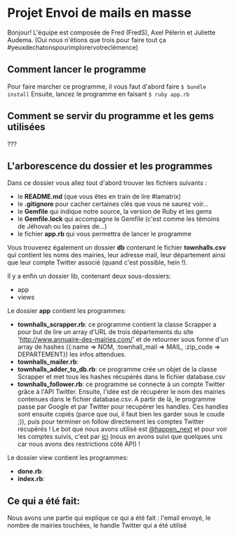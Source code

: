 # Projet Envoi de mails en masse

Bonjour! L'équipe est composée de Fred (FredS), Axel Pélerin et Juliette Audema. (Oui nous n'étions que trois pour faire tout ça #yeuxdechatonspourimplorervotreclémence)

## Comment lancer le programme

Pour faire marcher ce programme, il vous faut d'abord faire ```$ bundle install```
Ensuite, lancez le programme en faisant ```$ ruby app.rb```


## Comment se servir du programme et les gems utilisées

???


## L'arborescence du dossier et les programmes

Dans ce dossier vous allez tout d'abord trouver les fichiers suivants :
- le <strong>README.md</strong> (que vous êtes en train de lire #lamatrix)
- le <strong>.gitignore</strong> pour cacher certaines clés que vous ne saurez voir...
- le <strong>Gemfile</strong> qui indique notre source, la version de Ruby et les gems
- le <strong>Gemfile.lock</strong> qui accompagne le Gemfile (c'est comme les témoins de Jéhovah ou les paires de...)
- le fichier <strong> app.rb </strong> qui vous permettra de lancer le programme

Vous trouverez également un dossier <strong>db</strong> contenant le fichier <strong>townhalls.csv</strong> qui contient les noms des mairies, leur adresse mail, leur département ainsi que leur compte Twitter associé (quand c'est possible, hein !).

Il y a enfin un dossier lib, contenant deux sous-dossiers:
- app
- views

Le dossier <strong>app</strong> contient les programmes:
- <strong>townhalls_scrapper.rb</strong>: ce programme contient la classe Scrapper a pour but de lire un array d'URL de trois départements du site 'http://www.annuaire-des-mairies.com/' et de retourner sous forme d'un array de hashes 
({:name => NOM, :townhall_mail => MAIL, :zip_code => DEPARTEMENT}) les infos attendues.
- <strong>townhalls_mailer.rb</strong>:
- <strong>townhalls_adder_to_db.rb</strong>: ce programme crée un objet de la classe Scrapper et met tous les hashes récupérés dans le fichier database.csv
- <strong>townhalls_follower.rb</strong>: ce programme se connecte à un compte Twitter grâce à l'API Twitter. Ensuite, l'idée est de récupérer le nom des mairies contenues dans le fichier database.csv. A partir de là, le programme passe par Google et par Twitter pour recupérer les handles. Ces handles sont ensuite copiés (parce que oui, il faut bien les garder sous le coude ;)), puis pour terminer on follow directement les comptes Twitter récupérés ! Le bot que nous avons utilisé est [@happen_next](https://twitter.com/happen_next?lang=fr) et pour voir les comptes suivis, c'est par [ici](https://twitter.com/following?lang=fr) (nous en avons suivi que quelques uns car nous avons des restrictions côté API) !

Le dossier view contient les programmes:
- <strong>done.rb</strong>:
- <strong>index.rb</strong>:


## Ce qui a été fait:

Nous avons 
    une partie qui explique ce qui a été fait : l'email envoyé, le nombre de mairies touchées, le handle Twitter qui a été utilisé
